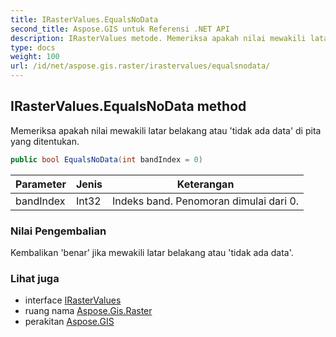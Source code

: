 ```yaml
---
title: IRasterValues.EqualsNoData
second_title: Aspose.GIS untuk Referensi .NET API
description: IRasterValues metode. Memeriksa apakah nilai mewakili latar belakang atau tidak ada data di pita yang ditentukan.
type: docs
weight: 100
url: /id/net/aspose.gis.raster/irastervalues/equalsnodata/
---
```

## IRasterValues.EqualsNoData method

Memeriksa apakah nilai mewakili latar belakang atau 'tidak ada data' di pita yang ditentukan.

```csharp
public bool EqualsNoData(int bandIndex = 0)
```

| Parameter | Jenis | Keterangan |
| --- | --- | --- |
| bandIndex | Int32 | Indeks band. Penomoran dimulai dari 0. |

### Nilai Pengembalian

Kembalikan 'benar' jika mewakili latar belakang atau 'tidak ada data'.

### Lihat juga

* interface [IRasterValues](../)
* ruang nama [Aspose.Gis.Raster](../../irastervalues/)
* perakitan [Aspose.GIS](../../../)


